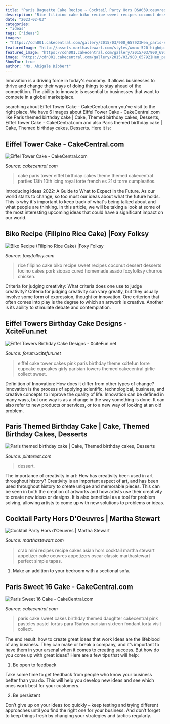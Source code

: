 ```yaml
---
title: "Paris Baguette Cake Recipe ~ Cocktail Party Hors D&#039;oeuvres"
description: "Rice filipino cake biko recipe sweet recipes coconut dessert desserts tocino cakes pork siopao cured homemade asado foxyfolksy churros chicken"
date: "2023-02-03"
categories:
- "ideas"
tags: ["ideas"]
images:
- "https://cdn001.cakecentral.com/gallery/2015/03/900_65792IHen_paris-sweet-16-cake.jpg"
featuredImage: "http://assets.marthastewart.com/styles/wmax-520-highdpi/d16/1060_recipe_crab/1060_recipe_crab_hd.jpg?itok=zbcHbewt"
featured_image: "https://cdn001.cakecentral.com/gallery/2015/03/900_697187yS6I_eiffel-tower-cake.jpg"
image: "https://cdn001.cakecentral.com/gallery/2015/03/900_65792IHen_paris-sweet-16-cake.jpg"
ShowToc: true
author: "Ms. Abigale Dibbert"
---
```



Innovation is a driving force in today's economy. It allows businesses to thrive and change their ways of doing things to stay ahead of the competition. The ability to innovate is essential to businesses that want to compete in a global marketplace.

	

		
searching about Eiffel Tower Cake - CakeCentral.com you've visit to the right place. We have 6 Images about Eiffel Tower Cake - CakeCentral.com like Paris themed birthday cake | Cake, Themed birthday cakes, Desserts, Eiffel Tower Cake - CakeCentral.com and also Paris themed birthday cake | Cake, Themed birthday cakes, Desserts. Here it is:
		
    
## Eiffel Tower Cake - CakeCentral.com

<img loading=lazy src="https://cdn001.cakecentral.com/gallery/2015/03/900_697187yS6I_eiffel-tower-cake.jpg" onerror="this.onerror=null;this.src='https://tse4.mm.bing.net/th?id=OIP.itaKSyO948v71ypbTIHpIAHaJ4&amp;pid=15.1';" alt="Eiffel Tower Cake - CakeCentral.com">

_Source: cakecentral.com_

>cake paris tower eiffel birthday cakes theme themed cakecentral parties 13th 10th icing royal torte french es 21st torre cumpleaños. 

	

Introducing Ideas 2022: A Guide to What to Expect in the Future. As our world starts to change, so too must our ideas about what the future holds. This is why it's important to keep track of what's being talked about and what people are thinking. In this article, we will be taking a look at some of the most interesting upcoming ideas that could have a significant impact on our world.

    
## Biko Recipe (Filipino Rice Cake) |Foxy Folksy

<img loading=lazy src="http://www.foxyfolksy.com/wp-content/uploads/2016/08/rice-cake-640.jpg" onerror="this.onerror=null;this.src='https://tse2.mm.bing.net/th?id=OIP.wIRqoA-2ikZCE-54n56xHQHaHa&amp;pid=15.1';" alt="Biko Recipe (Filipino Rice Cake) |Foxy Folksy">

_Source: foxyfolksy.com_

>rice filipino cake biko recipe sweet recipes coconut dessert desserts tocino cakes pork siopao cured homemade asado foxyfolksy churros chicken. 

	

Criteria for judging creativity: What criteria does one use to judge creativity?
Criteria for judging creativity can vary greatly, but they usually involve some form of expression, thought or innovation. One criterion that often comes into play is the degree to which an artwork is creative. Another is its ability to stimulate debate and contemplation.

    
## Eiffel Towers Birthday Cake Designs - XciteFun.net

<img loading=lazy src="https://img.xcitefun.net/users/2015/01/375566,xcitefun-eiffel-tower-cake-6.jpg" onerror="this.onerror=null;this.src='https://tse1.mm.bing.net/th?id=OIP.n3B0jSX7MFSjuLQ80pfR2AHaKs&amp;pid=15.1';" alt="Eiffel Towers Birthday Cake Designs - XciteFun.net">

_Source: forum.xcitefun.net_

>eiffel cake tower cakes pink paris birthday theme xcitefun torre cupcake cupcakes girly parisian towers themed cakecentral girlie collect sweet. 

	

Definition of Innovation: How does it differ from other types of change?
Innovation is the process of applying scientific, technological, business, and creative concepts to improve the quality of life. Innovation can be defined in many ways, but one way is as a change in the way something is done. It can also refer to new products or services, or to a new way of looking at an old problem.

    
## Paris Themed Birthday Cake | Cake, Themed Birthday Cakes, Desserts

<img loading=lazy src="https://i.pinimg.com/originals/97/88/ef/9788ef5c9bed4f6ecaf4928c2cd5bf28.jpg" onerror="this.onerror=null;this.src='https://tse2.mm.bing.net/th?id=OIP.KaRsB033abqkNlodK4cYIgHaNU&amp;pid=15.1';" alt="Paris themed birthday cake | Cake, Themed birthday cakes, Desserts">

_Source: pinterest.com_

>dessert. 

	

The importance of creativity in art: How has creativity been used in art throughout history?
Creativity is an important aspect of art, and has been used throughout history to create unique and memorable pieces. This can be seen in both the creation of artworks and how artists use their creativity to create new ideas or designs. It is also beneficial as a tool for problem solving, allowing artists to come up with new solutions to problems or ideas.

    
## Cocktail Party Hors D&#039;Oeuvres | Martha Stewart

<img loading=lazy src="http://assets.marthastewart.com/styles/wmax-520-highdpi/d16/1060_recipe_crab/1060_recipe_crab_hd.jpg?itok=zbcHbewt" onerror="this.onerror=null;this.src='https://tse4.mm.bing.net/th?id=OIP.TQ03-aubjgv5Aw3s7uj-8QHaJQ&amp;pid=15.1';" alt="Cocktail Party Hors d&#039;Oeuvres | Martha Stewart">

_Source: marthastewart.com_

>crab mini recipes recipe cakes asian hors cocktail martha stewart appetizer cake oeuvres appetizers oscar classic marthastewart perfect simple tapas. 

	

1. Make an addition to your bedroom with a sectional sofa.

    
## Paris Sweet 16 Cake - CakeCentral.com

<img loading=lazy src="https://cdn001.cakecentral.com/gallery/2015/03/900_65792IHen_paris-sweet-16-cake.jpg" onerror="this.onerror=null;this.src='https://tse1.mm.bing.net/th?id=OIP.Tgc_Xy_ojju7CL5U4YxQ5QHaJ4&amp;pid=15.1';" alt="Paris Sweet 16 Cake - CakeCentral.com">

_Source: cakecentral.com_

>paris cake sweet cakes birthday themed daughter cakecentral pink pasteles pastel tortas para 15años parisian sixteen fondant torta visit collect. 

	

The end result: how to create great ideas that work
Ideas are the lifeblood of any business. They can make or break a company, and it’s important to have them in your arsenal when it comes to creating success. But how do you come up with great ideas? Here are a few tips that will help:
1. Be open to feedback

Take some time to get feedback from people who know your business better than you do. This will help you develop new ideas and see which ones work best for your customers.

2. Be persistent

Don’t give up on your ideas too quickly – keep testing and trying different approaches until you find the right one for your business. And don’t forget to keep things fresh by changing your strategies and tactics regularly.

